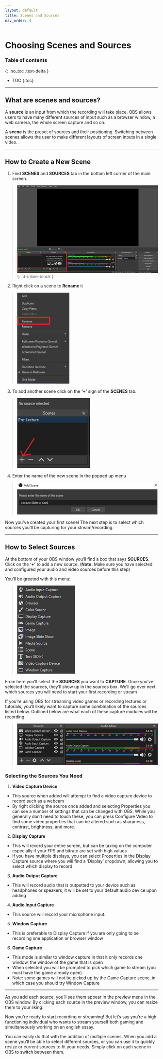 ```yaml
---
layout: default
title: Scenes and Sources
nav_order: 4
---
```


# [](#header-1) Choosing Scenes and Sources
### Table of contents
{: .no_toc .text-delta }
* TOC
{:toc}
---

## [](#header-2)What are scenes and sources?
A **source** is an input from which the recording will take place. OBS allows users to have many different sources of input such as a browser window, a web camera, the whole screen capture and so on.

A **scene** is the preset of sources and their positioning. Switching between scenes allows the user to make different layouts of screen inputs in a single video.

---
## [](#header-2)How to Create a New Scene
1. Find **SCENES** and **SOURCES** tab in the bottom left corner of the main screen.
>![sourcebox](https://github.com/alsash110/comm-2216-obs/blob/gh-pages/assets/images/scenes_sourcebox.JPG?raw=true "source box"){: .d-inline-block	}

2. Right click on a scene to **Rename** it
>![rename](https://github.com/alsash110/comm-2216-obs/blob/gh-pages/assets/images/scenes_renamesource.JPG?raw=true "rename")

3. To add another scene click on the **‘+’** sign of the **SCENES** tab.
>![createscene](https://github.com/alsash110/comm-2216-obs/blob/gh-pages/assets/images/scenes_createscene.JPG?raw=true "createScene")

4. Enter the name of the new scene in the  popped up menu
>![namescene](https://github.com/alsash110/comm-2216-obs/blob/gh-pages/assets/images/scenes_namescene.JPG?raw=true "nameScene")

Now you've created your first scene! The next step is to select which sources you'll be capturing for your stream/recording.


---
## [](#header-2)How to Select Sources
At the bottom of your OBS window you’ll find a box that says **SOURCES**. Click on the **‘+’** to add a new source. (**Note:** Make sure you have selected and configured your audio and video sources before this step)

You’ll be greeted with this menu:


>![choices](https://github.com/alsash110/comm-2216-obs/blob/gh-pages/assets/images/scenes_choices.png?raw=true "choices")

From here you’ll select the **SOURCES** you want to **CAPTURE**. Once you’ve selected the sources, they’ll show up in the sources box. We’ll go over next which sources you will need to start your first recording or stream

If you’re using OBS for streaming video games or recording lectures or tutorials, you’ll likely want to capture some combination of the sources listed below. Outlined below are what each of these capture modules will be recording.

>![sources](https://github.com/alsash110/comm-2216-obs/blob/gh-pages/assets/images/scenes_sources.JPG?raw=true "sources")


### [](#header-3)Selecting the Sources You Need
1. **Video Capture Device** 
  - This source when added will attempt to find a video capture device to record such as a webcam
  - By right clicking the source once added and selecting Properties you can see a number of settings that can be changed with OBS. While you generally don’t need to touch these, you can press Configure Video to find some video properties that can be altered such as sharpness, contrast, brightness, and more. 

2. **Display Capture** 
  - This will record your entire screen, but can be taxing on the computer especially if your FPS and bitrate are set with high values
  - If you have multiple displays, you can select Properties in the Display Capture source where you will find a ‘Display’ dropdown, allowing you to select which display to record

3. **Audio Output Capture** 
  - This will record audio that is outputted to your device such as headphones or speakers, it will be set to your default audio device upon adding 

4. **Audio Input Capture**
  - This source will record your microphone input.

5. **Window Capture** 
  - This is preferable to Display Capture if you are only going to be recording one application or browser window

6. **Game Capture**
  - This mode is similar to window capture in that it only records one window, the window of the game that is open
  - When selected you will be prompted to pick which game to stream (you must have the game already open)
  - Note: some games will not be picked up by the Game Capture scene, in which case you should try Window Capture



---
As you add each source, you’ll see them appear in the preview menu in the OBS window. By clicking each source in the preview window, you can resize them to your liking.

Now you're ready to start recording or streaming! But let’s say you’re a high functioning individual who wants to stream yourself both gaming and simultaneously working on an english essay.
 
You can easily do that with the addition of multiple scenes. When you add a scene you’ll be able to select different sources, or you can use it to quickly resize or current sources to fit your needs. Simply click on each scene in OBS to switch between them.
